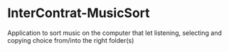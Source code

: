# InterContrat-MusicSort
Application to sort music on the computer that let listening, selecting and copying choice from/into the right folder(s)
